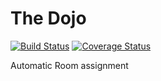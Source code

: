 # The Dojo

[![Build Status](https://travis-ci.org/xkmato/dojo.svg?branch=master)](https://travis-ci.org/xkmato/dojo)
[![Coverage Status](https://coveralls.io/repos/xkmato/dojo/badge.svg?branch=master&service=github)](https://coveralls.io/github/xkmato/dojo?branch=master)


Automatic Room assignment